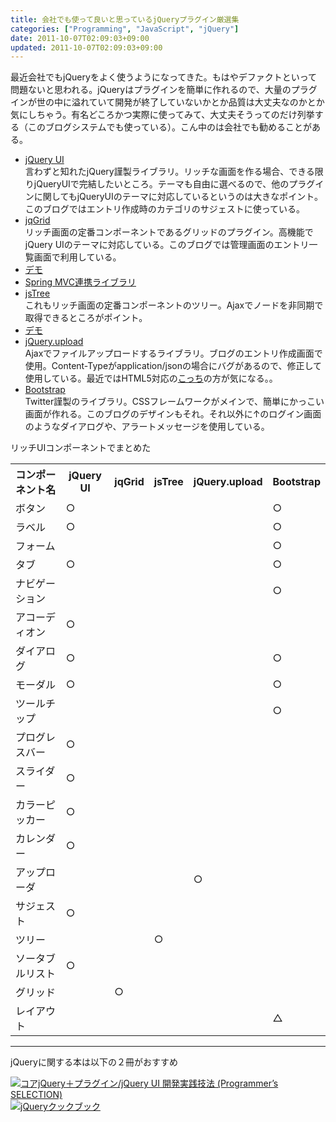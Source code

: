 ```yaml
---
title: 会社でも使って良いと思っているjQueryプラグイン厳選集
categories: ["Programming", "JavaScript", "jQuery"]
date: 2011-10-07T02:09:03+09:00
updated: 2011-10-07T02:09:03+09:00
---
```


最近会社でもjQueryをよく使うようになってきた。もはやデファクトといって問題ないと思われる。jQueryはプラグインを簡単に作れるので、大量のプラグインが世の中に溢れていて開発が終了していないかとか品質は大丈夫なのかとか気にしちゃう。有名どころかつ実際に使ってみて、大丈夫そうってのだけ列挙する（このブログシステムでも使っている）。こん中のは会社でも勧めることがある。

 - [jQuery UI][1]<br>言わずと知れたjQuery謹製ライブラリ。リッチな画面を作る場合、できる限りjQueryUIで完結したいところ。テーマも自由に選べるので、他のプラグインに関してもjQueryUIのテーマに対応しているというのは大きなポイント。このブログではエントリ作成時のカテゴリのサジェストに使っている。
 - [jqGrid][2]<br>リッチ画面の定番コンポーネントであるグリッドのプラグイン。高機能でjQuery UIのテーマに対応している。このブログでは管理画面のエントリ一覧画面で利用している。
  - [デモ][3]
  - [Spring MVC連携ライブラリ][4]
 - [jsTree][5]<br>これもリッチ画面の定番コンポーネントのツリー。Ajaxでノードを非同期で取得できるところがポイント。
  - [デモ][6]
 - [jQuery.upload][7]<br>Ajaxでファイルアップロードするライブラリ。ブログのエントリ作成画面で使用。Content-Typeがapplication/jsonの場合にバグがあるので、修正して使用している。最近ではHTML5対応の[こっち][8]の方が気になる。。
 - [Bootstrap][9]<br>Twitter謹製のライブラリ。CSSフレームワークがメインで、簡単にかっこい画面が作れる。このブログのデザインもそれ。それ以外に↑のログイン画面のようなダイアログや、アラートメッセージを使用している。


リッチUIコンポーネントでまとめた
<table class="zebra-striped">
<tr><th>コンポーネント名</th><th>jQuery UI</th><th>jqGrid</th><th>jsTree</th><th>jQuery.upload</th><th>Bootstrap</th></tr>
<tr><td>ボタン</td><td>○</td><td></td><td></td><td></td><td>○</td></tr>
<tr><td>ラベル</td><td>○</td><td></td><td></td><td></td><td>○</td></tr>
<tr><td>フォーム</td><td></td><td></td><td></td><td></td><td>○</td></tr>
<tr><td>タブ</td><td>○</td><td></td><td></td><td></td><td>○</td></tr>
<tr><td>ナビゲーション</td><td></td><td></td><td></td><td></td><td>○</td></tr>
<tr><td>アコーディオン</td><td>○</td><td></td><td></td><td></td><td></td></tr>
<tr><td>ダイアログ</td><td>○</td><td></td><td></td><td></td><td>○</td></tr>
<tr><td>モーダル</td><td>○</td><td></td><td></td><td></td><td>○</td></tr>
<tr><td>ツールチップ</td><td></td><td></td><td></td><td></td><td>○</td></tr>
<tr><td>プログレスバー</td><td>○</td><td></td><td></td><td></td><td></td></tr>
<tr><td>スライダー</td><td>○</td><td></td><td></td><td></td><td></td></tr>
<tr><td>カラーピッカー</td><td>○</td><td></td><td></td><td></td><td></td></tr>
<tr><td>カレンダー</td><td>○</td><td></td><td></td><td></td><td></td></tr>
<tr><td>アップローダ</td><td></td><td></td><td></td><td>○</td><td></td></tr>
<tr><td>サジェスト</td><td>○</td><td></td><td></td><td></td><td></td></tr>
<tr><td>ツリー</td><td></td><td></td><td>○</td><td></td><td></td></tr>
<tr><td>ソータブルリスト</td><td>○</td><td></td><td></td><td></td><td></td></tr>
<tr><td>グリッド</td><td></td><td>○</td><td></td><td></td><td></td></tr>
<tr><td>レイアウト</td><td></td><td></td><td></td><td></td><td>△</td></tr>
</table>

<hr>

jQueryに関する本は以下の２冊がおすすめ

<a href="http://www.amazon.co.jp/%E3%82%B3%E3%82%A2jQuery%EF%BC%8B%E3%83%97%E3%83%A9%E3%82%B0%E3%82%A4%E3%83%B3-jQuery-%E9%96%8B%E7%99%BA%E5%AE%9F%E8%B7%B5%E6%8A%80%E6%B3%95-Programmer%E2%80%99s-SELECTION/dp/4798124281%3FSubscriptionId%3DAKIAJGZ7MSORH7HQ4FJA%26tag%3Dikam-22%26linkCode%3Dsp1%26camp%3D2025%26creative%3D165953%26creativeASIN%3D4798124281 "><img src="http://ecx.images-amazon.com/images/I/51pRId8sBzL._SL160_.jpg" title="コアjQuery＋プラグイン/jQuery UI 開発実践技法 (Programmer’s SELECTION)" alt="コアjQuery＋プラグイン/jQuery UI 開発実践技法 (Programmer’s SELECTION)"></a>
<a href="http://www.amazon.co.jp/jQuery%E3%82%AF%E3%83%83%E3%82%AF%E3%83%96%E3%83%83%E3%82%AF-jQuery-Community-Experts/dp/4873114683%3FSubscriptionId%3DAKIAJGZ7MSORH7HQ4FJA%26tag%3Dikam-22%26linkCode%3Dsp1%26camp%3D2025%26creative%3D165953%26creativeASIN%3D4873114683 "><img src="http://ecx.images-amazon.com/images/I/51dVUV4c1KL._SL160_.jpg" title="jQueryクックブック" alt="jQueryクックブック"></a>


  [1]: http://jqueryui.com/
  [2]: http://www.trirand.com/jqgridwiki/doku.php
  [3]: http://www.trirand.com/blog/jqgrid/jqgrid.html
  [4]: https://github.com/making/jqgrid-support
  [5]: http://www.jstree.com/
  [6]: http://www.jstree.com/demo
  [7]: http://lagoscript.org/jquery/upload
  [8]: http://aquantum-demo.appspot.com/file-upload
  [9]: http://twitter.github.com/bootstrap/
